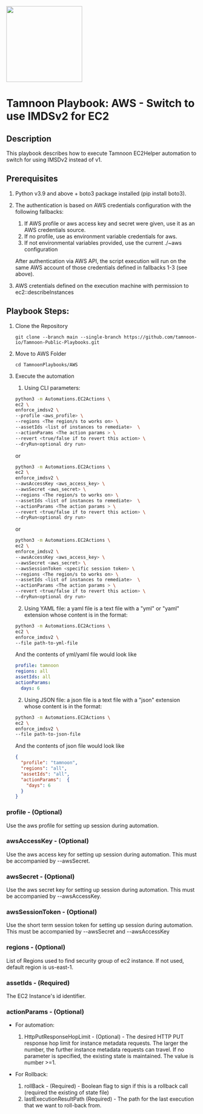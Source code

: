 
[comment]: <> (This is a readonly file, do not edit directly, to change update the ec2_enforce_imdsv2.json)
<img src='../../../../TamnoonPlaybooks/images/icons/Tamnoon.png' width = '200' />

# Tamnoon Playbook: AWS - Switch to use IMDSv2 for EC2
## Description

This playbook describes how to execute Tamnoon EC2Helper automation to switch for using IMSDv2 instead of v1.  
## Prerequisites
1. Python v3.9 and above + boto3 package installed (pip install boto3).  
2. The authentication is based on AWS credentials configuration with the following fallbacks:  
    1. If AWS profile or aws access key and secret were given, use it as an AWS credentials source.  
    2. If no profile, use as environment variable credentials for aws.  
    3. If not environmental variables provided, use the current ./~aws configuration  

    After authentication via AWS API, the script execution will run on the same AWS account of those credentials defined in fallbacks 1-3 (see above).


1. AWS cretentials defined on the execution machine with permission to ec2::describeInstances
## Playbook Steps: 


1. Clone the Repository
	``````
	git clone --branch main --single-branch https://github.com/tamnoon-io/Tamnoon-Public-Playbooks.git
	``````

2. Move to AWS Folder
	``````
	cd TamnoonPlaybooks/AWS
	``````

3. Execute the automation

	1. Using CLI parameters:
	``````sh
	python3 -m Automations.EC2Actions \
	ec2 \
	enforce_imdsv2 \
	--profile <aws_profile> \
	--regions <The region/s to works on> \
	--assetIds <list of instances to remediate>  \
	--actionParams <The action params > \
	--revert <true/false if to revert this action> \
	--dryRun<optional dry run>
	``````
	or  
	``````sh
	python3 -m Automations.EC2Actions \
	ec2 \
	enforce_imdsv2 \
	--awsAccessKey <aws_access_key> \
	--awsSecret <aws_secret> \
	--regions <The region/s to works on> \
	--assetIds <list of instances to remediate>  \
	--actionParams <The action params > \
	--revert <true/false if to revert this action> \
	--dryRun<optional dry run>
	``````
	or  
	``````sh
	python3 -m Automations.EC2Actions \
	ec2 \
	enforce_imdsv2 \
	--awsAccessKey <aws_access_key> \
	--awsSecret <aws_secret> \
	--awsSessionToken <specific session token> \
	--regions <The region/s to works on> \
	--assetIds <list of instances to remediate>  \
	--actionParams <The action params > \
	--revert <true/false if to revert this action> \
	--dryRun<optional dry run>
	``````

	2. Using YAML file: a yaml file is a text file with a "yml" or "yaml" extension whose content is in the format:
	``````sh
	python3 -m Automations.EC2Actions \
	ec2 \
	enforce_imdsv2 \
	--file path-to-yml-file
	``````
	And the contents of yml/yaml file would look like  
	``````yaml
	profile: tamnoon
	regions: all
	assetIds: all
	actionParams:
	  days: 6
	``````

	2. Using JSON file: a json file is a text file with a "json" extension whose content is in the format:
	``````sh
	python3 -m Automations.EC2Actions \
	ec2 \
	enforce_imdsv2 \
	--file path-to-json-file
	``````
	And the contents of json file would look like  
	``````json
	{
	  "profile": "tamnoon",  
	  "regions": "all",  
	  "assetIds": "all",  
	  "actionParams":  {  
	    "days": 6  
	  } 
	}
	``````
### profile - (Optional)
Use the aws profile for setting up session during automation.
### awsAccessKey - (Optional)
Use the aws access key for setting up session during automation. This must be accompanied by --awsSecret.
### awsSecret - (Optional)
Use the aws secret key for setting up session during automation. This must be accompanied by --awsAccessKey.
### awsSessionToken - (Optional)
Use the short term session token for setting up session during automation. This must be accompanied by --awsSecret and --awsAccessKey
### regions - (Optional)
List of Regions used to find security group of ec2 instance. If not used, default region is us-east-1.
### assetIds - (Required)
The EC2 Instance's id identifier.
### actionParams - (Optional)
- For automation:
  1. HttpPutResponseHopLimit - (Optional) - The desired HTTP PUT response hop limit for instance metadata requests. The larger the number, the further instance metadata requests can travel. If no parameter is specified, the existing state is maintained. The value is number >=1.

- For Rollback:
  1. rollBack - (Required) - Boolean flag to sign if this is a rollback call (required the existing of state file)
  2. lastExecutionResultPath (Required) - The path for the last execution that we want to roll-back from.
